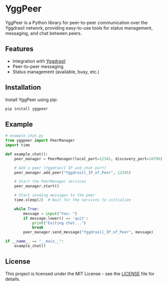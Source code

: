 # YggPeer

YggPeer is a Python library for peer-to-peer communication over the Yggdrasil network, providing easy-to-use tools for status management, messaging, and chat between peers.

## Features
- Integration with [Yggdrasil](https://yggdrasil-network.github.io/)
- Peer-to-peer messaging
- Status management (available, busy, etc.)

## Installation

Install YggPeer using pip:

```bash
pip install yggpeer
```

## Example

```python
# example_chat.py
from yggpeer import PeerManager
import time

def example_chat():
    peer_manager = PeerManager(local_port=12345, discovery_port=10799)

    # Add a peer (Yggdrasil IP and chat port)
    peer_manager.add_peer("Yggdrasil_IP_of_Peer", 12345)

    # Start the PeerManager services
    peer_manager.start()

    # Start sending messages to the peer
    time.sleep(2)  # Wait for the services to initialize

    while True:
        message = input("You: ")
        if message.lower() == 'quit':
            print("Exiting chat...")
            break
        peer_manager.send_message("Yggdrasil_IP_of_Peer", message)

if __name__ == "__main__":
    example_chat()

```


## License

This project is licensed under the MIT License - see the [LICENSE](LICENSE) file for details.


